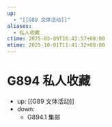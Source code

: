 ```yaml
---
up:
  - "[[G89 文体活动]]"
aliases:
  - 私人收藏
ctime: 2025-03-09T16:42:57+08:00
mtime: 2025-10-01T11:41:32+08:00
---
```


# G894 私人收藏

- up: [[G89 文体活动]]
- down:	
	- G894.1 集邮
	
